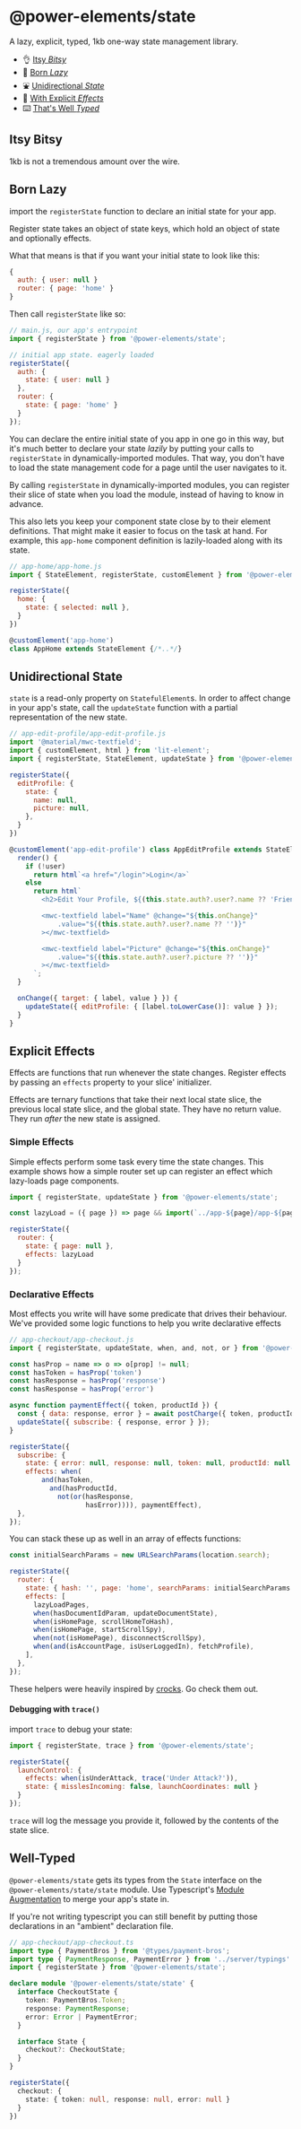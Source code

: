 # @power-elements/state

A lazy, explicit, typed, 1kb one-way state management library.

- 👌 [Itsy *Bitsy*](#itsy-bitsy)
- 👼 [Born *Lazy*](#born-lazy)
- ⛲️ [Unidirectional *State*](#unidirectional-state)
- 🎇 [With Explicit *Effects*](#explicit-effects)
- ⌨️ [That's Well *Typed*](#well-typed)

## Itsy Bitsy

1kb is not a tremendous amount over the wire.

## Born Lazy
import the `registerState` function to declare an initial state for your app.

Register state takes an object of state keys, which hold an object of state and optionally effects.

What that means is that if you want your initial state to look like this:
```js
{
  auth: { user: null }
  router: { page: 'home' }
}
```

Then call `registerState` like so:
```js
// main.js, our app's entrypoint
import { registerState } from '@power-elements/state';

// initial app state. eagerly loaded
registerState({
  auth: {
    state: { user: null }
  },
  router: {
    state: { page: 'home' }
  }
});
```

You can declare the entire initial state of you app in one go in this way, but it's much better to declare your state *lazily* by putting your calls to `registerState` in dynamically-imported modules. That way, you don't have to load the state management code for a page until the user navigates to it.

By calling `registerState` in dynamically-imported modules, you can register their slice of state when you load the module, instead of having to know in advance.

This also lets you keep your component state close by to their element definitions. That might make it easier to focus on the task at hand. For example, this `app-home` component definition is lazily-loaded along with its state.

```js
// app-home/app-home.js
import { StateElement, registerState, customElement } from '@power-elements/state';

registerState({
  home: {
    state: { selected: null },
  }
})

@customElement('app-home')
class AppHome extends StateElement {/*..*/}
```

## Unidirectional State

`state` is a read-only property on `StatefulElement`s. In order to affect change in your app's state, call the `updateState` function with a partial representation of the new state.

```js
// app-edit-profile/app-edit-profile.js
import '@material/mwc-textfield';
import { customElement, html } from 'lit-element';
import { registerState, StateElement, updateState } from '@power-elements/state';

registerState({
  editProfile: {
    state: {
      name: null,
      picture: null,
    },
  }
})

@customElement('app-edit-profile') class AppEditProfile extends StateElement {
  render() {
    if (!user)
      return html`<a href="/login">Login</a>`
    else
      return html`
        <h2>Edit Your Profile, ${(this.state.auth?.user?.name ?? 'Friend!')}</h2>

        <mwc-textfield label="Name" @change="${this.onChange}"
            .value="${(this.state.auth?.user?.name ?? '')}"
        ></mwc-textfield>

        <mwc-textfield label="Picture" @change="${this.onChange}"
            .value="${(this.state.auth?.user?.picture ?? '')}"
        ></mwc-textfield>
      `;
  }

  onChange({ target: { label, value } }) {
    updateState({ editProfile: { [label.toLowerCase()]: value } });
  }
}
```

## Explicit Effects

Effects are functions that run whenever the state changes. Register effects by
passing an `effects` property to your slice' initializer.

Effects are ternary functions that take their next local state slice, the previous local state slice, and the global state. They have no return value. They run *after* the new state is assigned.

### Simple Effects
Simple effects perform some task every time the state changes. This example shows how a simple router set up can register an effect which lazy-loads page components.

```js
import { registerState, updateState } from '@power-elements/state';

const lazyLoad = ({ page }) => page && import(`../app-${page}/app-${page}.js`),

registerState({
  router: {
    state: { page: null },
    effects: lazyLoad
  }
});
```

### Declarative Effects

Most effects you write will have some predicate that drives their behaviour. We've provided some logic functions to help you write declarative effects

```js
// app-checkout/app-checkout.js
import { registerState, updateState, when, and, not, or } from '@power-elements/state';

const hasProp = name => o => o[prop] != null;
const hasToken = hasProp('token')
const hasResponse = hasProp('response')
const hasResponse = hasProp('error')

async function paymentEffect({ token, productId }) {
  const { data: response, error } = await postCharge({ token, productId });
  updateState({ subscribe: { response, error } });
}

registerState({
  subscribe: {
    state: { error: null, response: null, token: null, productId: null },
    effects: when(
        and(hasToken,
          and(hasProductId,
            not(or(hasResponse,
                   hasError)))), paymentEffect),
  },
});
```

You can stack these up as well in an array of effects functions:

```js
const initialSearchParams = new URLSearchParams(location.search);

registerState({
  router: {
    state: { hash: '', page: 'home', searchParams: initialSearchParams },
    effects: [
      lazyLoadPages,
      when(hasDocumentIdParam, updateDocumentState),
      when(isHomePage, scrollHomeToHash),
      when(isHomePage, startScrollSpy),
      when(not(isHomePage), disconnectScrollSpy),
      when(and(isAccountPage, isUserLoggedIn), fetchProfile),
    ],
  },
});
```

These helpers were heavily inspired by [crocks](https://crocks.dev). Go check them out.

#### Debugging with `trace()`

import `trace` to debug your state:

```js
import { registerState, trace } from '@power-elements/state';

registerState({
  launchControl: {
    effects: when(isUnderAttack, trace('Under Attack?')),
    state: { misslesIncoming: false, launchCoordinates: null }
  }
});
```

`trace` will log the message you provide it, followed by the contents of the state slice.

## Well-Typed

`@power-elements/state` gets its types from the `State` interface on the `@power-elements/state/state` module. Use Typescript's [Module Augmentation](https://www.typescriptlang.org/docs/handbook/declaration-merging.html#module-augmentation) to merge your app's state in.

If you're not writing typescript you can still benefit by putting those declarations in an "ambient" declaration file.

```ts
// app-checkout/app-checkout.ts
import type { PaymentBros } from '@types/payment-bros';
import type { PaymentResponse, PaymentError } from '../server/typings'
import { registerState } from '@power-elements/state';

declare module '@power-elements/state/state' {
  interface CheckoutState {
    token: PaymentBros.Token;
    response: PaymentResponse;
    error: Error | PaymentError;
  }

  interface State {
    checkout?: CheckoutState;
  }
}

registerState({
  checkout: {
    state: { token: null, response: null, error: null }
  }
})
```
